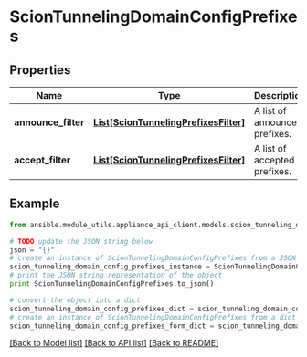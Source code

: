 # ScionTunnelingDomainConfigPrefixes


## Properties
Name | Type | Description | Notes
------------ | ------------- | ------------- | -------------
**announce_filter** | [**List[ScionTunnelingPrefixesFilter]**](ScionTunnelingPrefixesFilter.md) | A list of announced prefixes. | 
**accept_filter** | [**List[ScionTunnelingPrefixesFilter]**](ScionTunnelingPrefixesFilter.md) | A list of accepted prefixes. | 

## Example

```python
from ansible.module_utils.appliance_api_client.models.scion_tunneling_domain_config_prefixes import ScionTunnelingDomainConfigPrefixes

# TODO update the JSON string below
json = "{}"
# create an instance of ScionTunnelingDomainConfigPrefixes from a JSON string
scion_tunneling_domain_config_prefixes_instance = ScionTunnelingDomainConfigPrefixes.from_json(json)
# print the JSON string representation of the object
print ScionTunnelingDomainConfigPrefixes.to_json()

# convert the object into a dict
scion_tunneling_domain_config_prefixes_dict = scion_tunneling_domain_config_prefixes_instance.to_dict()
# create an instance of ScionTunnelingDomainConfigPrefixes from a dict
scion_tunneling_domain_config_prefixes_form_dict = scion_tunneling_domain_config_prefixes.from_dict(scion_tunneling_domain_config_prefixes_dict)
```
[[Back to Model list]](../README.md#documentation-for-models) [[Back to API list]](../README.md#documentation-for-api-endpoints) [[Back to README]](../README.md)


